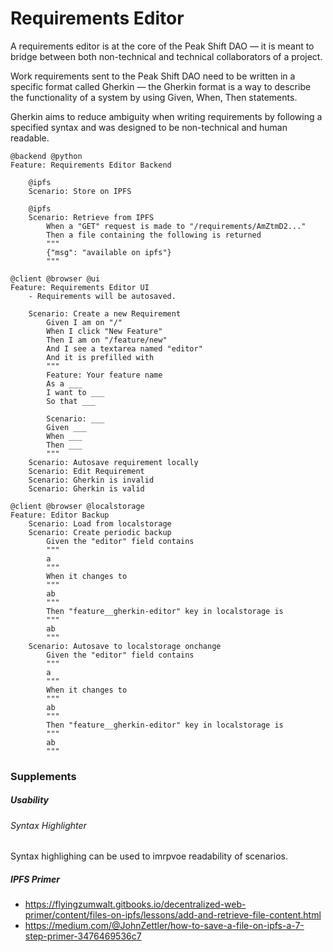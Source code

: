 # Requirements Editor

A requirements editor is at the core of the Peak Shift DAO — it is meant to bridge between both non-technical and technical collaborators of a project.

Work requirements sent to the Peak Shift DAO need to be written in a specific format called Gherkin — the Gherkin format is a way to describe the functionality of a system by using Given, When, Then statements.

Gherkin aims to reduce ambiguity when writing requirements by following a specified syntax and was designed to be non-technical and human readable.

```gherkin
@backend @python
Feature: Requirements Editor Backend

    @ipfs
    Scenario: Store on IPFS

    @ipfs
    Scenario: Retrieve from IPFS
        When a "GET" request is made to "/requirements/AmZtmD2..."
        Then a file containing the following is returned
        """
        {"msg": "available on ipfs"}
        """
```

```gherkin
@client @browser @ui
Feature: Requirements Editor UI
	- Requirements will be autosaved.

    Scenario: Create a new Requirement
        Given I am on "/"
        When I click "New Feature"
        Then I am on "/feature/new"
        And I see a textarea named "editor"
        And it is prefilled with
        """
        Feature: Your feature name
        As a ___
        I want to ___
        So that ___

        Scenario: ___
        Given ___
        When ___
        Then ___
        """
    Scenario: Autosave requirement locally
    Scenario: Edit Requirement
    Scenario: Gherkin is invalid
    Scenario: Gherkin is valid
```

```gherkin
@client @browser @localstorage
Feature: Editor Backup
    Scenario: Load from localstorage
    Scenario: Create periodic backup
        Given the "editor" field contains
        """
        a
        """
        When it changes to
        """
        ab
        """
        Then "feature__gherkin-editor" key in localstorage is
        """
        ab
        """
    Scenario: Autosave to localstorage onchange
        Given the "editor" field contains
        """
        a
        """
        When it changes to
        """
        ab
        """
        Then "feature__gherkin-editor" key in localstorage is
        """
        ab
        """
```

### Supplements

##### Usability

###### Syntax Highlighter

Syntax highlighing can be used to imrpvoe readability of scenarios.

##### IPFS Primer

- https://flyingzumwalt.gitbooks.io/decentralized-web-primer/content/files-on-ipfs/lessons/add-and-retrieve-file-content.html
- https://medium.com/@JohnZettler/how-to-save-a-file-on-ipfs-a-7-step-primer-3476469536c7